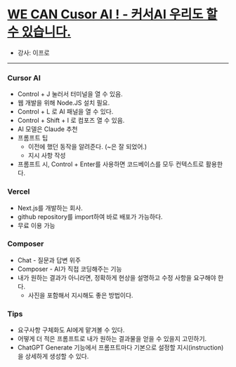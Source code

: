 # [WE CAN Cusor AI ! - 커서AI 우리도 할 수 있습니다.](https://www.inflearn.com/course/we-can-cusor-ai)
- 강사: 이프로
---

### Cursor AI
- Control + J 눌러서 터미널을 열 수 있음.
- 웹 개발을 위해 Node.JS 설치 필요.
- Control + L 로 AI 패널을 열 수 있다.
- Control + Shift + I 로 컴포즈 열 수 있음.
- AI 모델은 Claude 추천
- 프롬프트 팁
  - 이전에 했던 동작을 알려준다. (~은 잘 되었어.)
  - 지시 사항 작성
- 프롬프트 시, Control + Enter를 사용하면 코드베이스를 모두 컨텍스트로 활용한다.

### Vercel
- Next.js를 개발하는 회사.
- github repository를 import하여 바로 배포가 가능하다.
- 무료 이용 가능

### Composer
- Chat - 질문과 답변 위주
- Composer - AI가 직접 코딩해주는 기능
- 내가 원하는 결과가 아니라면, 정확하게 현상을 설명하고 수정 사항을 요구해야 한다.
  - 사진을 포함해서 지시해도 좋은 방법이다.

### Tips
- 요구사항 구체화도 AI에게 맡겨볼 수 있다.
- 어떻게 더 적은 프롬프트로 내가 원하는 결과물을 얻을 수 있을지 고민하기.
- ChatGPT Generate 기능에서 프롬프트마다 기본으로 설정할 지시(instruction)을 상세하게 생성할 수 있다.
